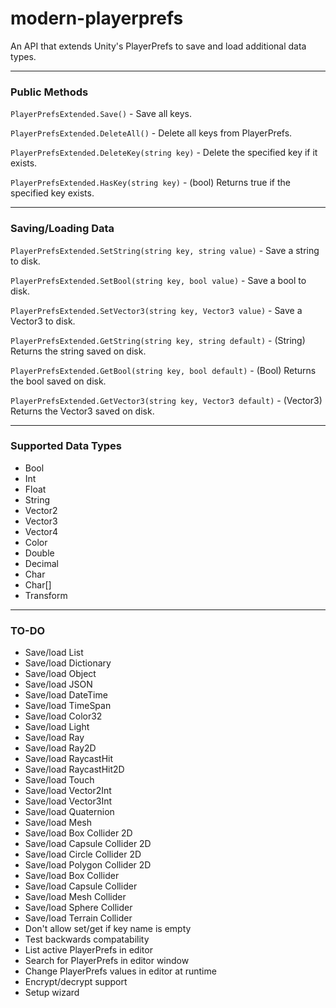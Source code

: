 # modern-playerprefs
An API that extends Unity's PlayerPrefs to save and load additional data types.

------

### Public Methods

`PlayerPrefsExtended.Save()` - Save all keys.

`PlayerPrefsExtended.DeleteAll()` - Delete all keys from PlayerPrefs.

`PlayerPrefsExtended.DeleteKey(string key)` - Delete the specified key if it exists.

`PlayerPrefsExtended.HasKey(string key)` - (bool) Returns true if the specified key exists.

------

### Saving/Loading Data 

`PlayerPrefsExtended.SetString(string key, string value)` - Save a string to disk.

`PlayerPrefsExtended.SetBool(string key, bool value)` - Save a bool to disk.

`PlayerPrefsExtended.SetVector3(string key, Vector3 value)` - Save a Vector3 to disk.

`PlayerPrefsExtended.GetString(string key, string default)` - (String) Returns the string saved on disk.

`PlayerPrefsExtended.GetBool(string key, bool default)` - (Bool) Returns the bool saved on disk.

`PlayerPrefsExtended.GetVector3(string key, Vector3 default)` - (Vector3) Returns the Vector3 saved on disk.

------

### Supported Data Types

- Bool
- Int
- Float
- String
- Vector2
- Vector3
- Vector4
- Color
- Double
- Decimal
- Char
- Char[]
- Transform

------

### TO-DO

- Save/load List
- Save/load Dictionary
- Save/load Object
- Save/load JSON
- Save/load DateTime
- Save/load TimeSpan
- Save/load Color32
- Save/load Light
- Save/load Ray
- Save/load Ray2D
- Save/load RaycastHit
- Save/load RaycastHit2D
- Save/load Touch
- Save/load Vector2Int
- Save/load Vector3Int
- Save/load Quaternion
- Save/load Mesh
- Save/load Box Collider 2D
- Save/load Capsule Collider 2D
- Save/load Circle Collider 2D
- Save/load Polygon Collider 2D
- Save/load Box Collider
- Save/load Capsule Collider
- Save/load Mesh Collider
- Save/load Sphere Collider
- Save/load Terrain Collider
- Don't allow set/get if key name is empty
- Test backwards compatability
- List active PlayerPrefs in editor
- Search for PlayerPrefs in editor window
- Change PlayerPrefs values in editor at runtime
- Encrypt/decrypt support
- Setup wizard